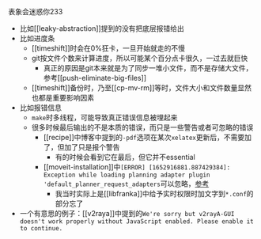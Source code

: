 表象会迷惑你233
- 比如[[leaky-abstraction]]提到的没有把底层报错给出
- 比如进度条
  - [[timeshift]]时会在0%狂卡，一旦开始就走的不慢
  - git按文件个数来计算进度，所以可能某个百分点卡很久，一过去就巨快
    - 真正的原因是git本来就是为了同步一堆小文件，而不是存储大文件，参考[[push-eliminate-big-files]]
  - [[timeshift]]备份时，乃至[[cp-mv-rm]]等时，文件大小和文件数量显然也都是重要影响因素
- 比如报错信息
  - `make`时多线程，可能导致真正错误信息被埋起来
  - 很多时候最后输出的不是本质的错误，而只是一些警告或者可忽略的错误
    - [[recipe]]中博客中提到的`-pdf`选项在某次`xelatex`更新后，不需要加了，但加了只是报个警告
      - 有的时候会看到它在最后，但它并不essential
    - [[moveit-installation]]中`[ERROR] [1652916881.887429384]: Exception while loading planning adapter plugin 'default_planner_request_adapters`可以忽略，[参考](https://github.com/ros-planning/moveit_tutorials/issues/564)
      - 我当时实际上是[[libfranka]]中给予实时权限时加文字到`*.conf`的部分忘了
- 一个有意思的例子：[[v2raya]]中提到的`We're sorry but v2rayA-GUI doesn't work properly without JavaScript enabled. Please enable it to continue.`